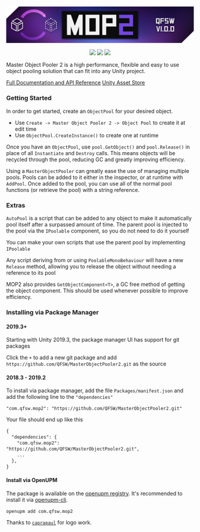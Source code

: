 <p align="center">
  <img src="Source/Textures/BannerCutout.png">
</p>
<p align="center">
  <img src=https://img.shields.io/github/issues-closed-raw/QFSW/MasterObjectPooler2.svg?color=51c414>
  <img src=https://img.shields.io/github/issues-raw/QFSW/MasterObjectPooler2.svg?color=c41414&style=popout>
  <a href="https://openupm.com/packages/com.qfsw.mop2/"><img src="https://img.shields.io/npm/v/com.qfsw.mop2?label=openupm&amp;registry_uri=https://package.openupm.com" /></a>
</p>

Master Object Pooler 2 is a high performance, flexible and easy to use object pooling solution that can fit into any Unity project.

[Full Documentation and API Reference](https://www.qfsw.co.uk/docs/MOP2)
[Unity Asset Store](https://assetstore.unity.com/packages/tools/utilities/master-object-pooler-2-146525)

### Getting Started

In order to get started, create an `ObjectPool` for your desired object.

- Use `Create -> Master Object Pooler 2 -> Object Pool` to create it at edit time
- Use `ObjectPool.CreateInstance()` to create one at runtime

Once you have an `ObjectPool`, use `pool.GetObject()` and `pool.Release()` in place of all `Instantiate` and `Destroy` calls. This means objects will be recycled through the pool, reducing GC and greatly improving efficiency.

Using a `MasterObjectPooler` can greatly ease the use of managing multiple pools. Pools can be added to it either in the inspector, or at runtime with `AddPool`. Once added to the pool, you can use all of the normal pool functions (or retrieve the pool) with a string reference.

### Extras

`AutoPool` is a script that can be added to any object to make it automatically pool itself after a surpassed amount of time. The parent pool is injected to the pool via the `IPoolable` component, so you do not need to do it yourself

You can make your own scripts that use the parent pool by implementing `IPoolable`

Any script deriving from or using `PoolableMonoBehaviour` will have a new `Release` method, allowing you to release the object without needing a reference to its pool

MOP2 also provides `GetObjectComponent<T>`, a GC free method of getting the object component. This should be used whenever possible to improve efficiency.

### Installing via Package Manager
#### 2019.3+
Starting with Unity 2019.3, the package manager UI has support for git packages

Click the `+` to add a new git package and add `https://github.com/QFSW/MasterObjectPooler2.git` as the source

#### 2018.3 - 2019.2
To install via package manager, add the file `Packages/manifest.json` and add the following line to the `"dependencies"`
```
"com.qfsw.mop2": "https://github.com/QFSW/MasterObjectPooler2.git"
```
Your file should end up like this
```
{
  "dependencies": {
    "com.qfsw.mop2": "https://github.com/QFSW/MasterObjectPooler2.git",
    ...
  },
}
```

#### Install via OpenUPM
The package is available on the [openupm registry](https://openupm.com). It's recommended to install it via [openupm-cli](https://github.com/openupm/openupm-cli).

```
openupm add com.qfsw.mop2
```

Thanks to [`caprapaul`](https://github.com/caprapaul) for logo work.
